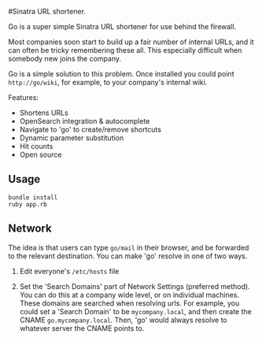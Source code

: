 #Sinatra URL shortener.  


Go is a super simple Sinatra URL shortener for use behind the firewall.

Most companies soon start to build up a fair number of internal URLs, and it can often be tricky remembering these all. This especially difficult when somebody new joins the company.

Go is a simple solution to this problem. Once installed you could point `http://go/wiki`, for example, to your company's internal wiki.

Features:

* Shortens URLs
* OpenSearch integration & autocomplete
* Navigate to 'go' to create/remove shortcuts
* Dynamic parameter substitution
* Hit counts
* Open source

## Usage

    bundle install
    ruby app.rb

## Network

The idea is that users can type `go/mail` in their browser, and be forwarded
to the relevant destination. You can make 'go' resolve in one of two ways.

1. Edit everyone's `/etc/hosts` file

2. Set the 'Search Domains' part of Network Settings (preferred method). You can do this
   at a company wide level, or on individual machines. These domains are
   searched when resolving urls. For example, you could set a 'Search Domain'
   to be `mycompany.local`, and then create the CNAME `go.mycompany.local`.
   Then, 'go' would always resolve to whatever server the CNAME points to.
   
  
   
